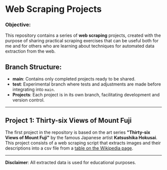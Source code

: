 # Web Scraping Projects 

### Objective:
This repository contains a series of **web scraping** projects, created with the purpose of sharing practical scraping exercises that can be useful both for me and for others who are learning about techniques for automated data extraction from the web.


## Branch Structure:
- **main**: Contains only completed projects ready to be shared.
- **test**: Experimental branch where tests and adjustments are made before integrating into `main`.
- **Projects**: Each project is in its own branch, facilitating development and version control.

---

## Project 1: Thirty-six Views of Mount Fuji
The first project in the repository is based on the art series **"Thirty-six Views of Mount Fuji"** by the famous Japanese artist **Katsushika Hokusai**. This project consists of a web scraping script that extracts images and their descriptions into a csv file from a [table on the Wikipedia page](https://en.wikipedia.org/wiki/Thirty-six_Views_of_Mount_Fuji).

---

**Disclaimer**: All extracted data is used for educational purposes.
